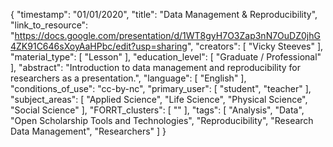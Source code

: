 {
    "timestamp": "01/01/2020",
    "title": "Data Management & Reproducibility",
    "link_to_resource": "https://docs.google.com/presentation/d/1WT8gyH7O3Zap3nN7OuDZ0jhG4ZK91C646sXoyAaHPbc/edit?usp=sharing",
    "creators": [
        "Vicky Steeves"
    ],
    "material_type": [
        "Lesson"
    ],
    "education_level": [
        "Graduate / Professional"
    ],
    "abstract": "Introduction to data management and reproducibility for researchers as a presentation.",
    "language": [
        "English"
    ],
    "conditions_of_use": "cc-by-nc",
    "primary_user": [
        "student",
        "teacher"
    ],
    "subject_areas": [
        "Applied Science",
        "Life Science",
        "Physical Science",
        "Social Science"
    ],
    "FORRT_clusters": [
        ""
    ],
    "tags": [
        "Analysis",
        "Data",
        "Open Scholarship Tools and Technologies",
        "Reproducibility",
        "Research Data Management",
        "Researchers"
    ]
}